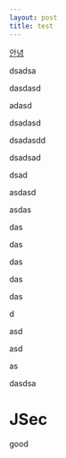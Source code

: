 ```yaml
---
layout: post
title: test
---
```


[안녕](#jsec)





dsadsa

dasdasd

adasd

dsadasd

dsadasdd

dsadsad

dsad

asdasd

asdas

das

das

das

das

das

d

asd

asd

as

dasdsa









# JSec

good

